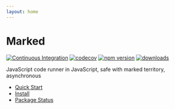 ```yaml
---
layout: home
---
```


# Marked

[![Continuous Integration](https://github.com/SudoDotDog/Marked/actions/workflows/ci.yml/badge.svg)](https://github.com/SudoDotDog/Marked/actions/workflows/ci.yml)
[![codecov](https://codecov.io/gh/SudoDotDog/Marked/branch/master/graph/badge.svg)](https://codecov.io/gh/SudoDotDog/Marked)
[![npm version](https://badge.fury.io/js/%40sudoo%2Fmarked.svg)](https://badge.fury.io/js/%40sudoo%2Fmarked)
[![downloads](https://img.shields.io/npm/dm/@sudoo/marked.svg)](https://www.npmjs.com/package/@sudoo/marked)

JavaScript code runner in JavaScript, safe with marked territory, asynchronous

- [Quick Start](/document/quick-start)
- [Install](/document/install)
- [Package Status](/status)
